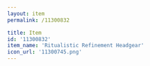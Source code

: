 ```yaml
---
layout: item
permalink: /11300832

title: Item
id: '11300832'
item_name: 'Ritualistic Refinement Headgear'
icon_url: '11300745.png'
---
```

